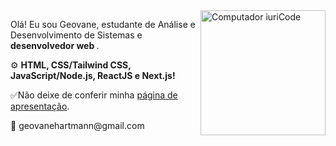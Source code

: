 <img src="https://raw.githubusercontent.com/MicaelliMedeiros/micaellimedeiros/master/image/computer-illustration.png" min-width="200px" max-width="200px" width="200px" align="right" alt="Computador iuriCode">

<p align="left"> 
  Olá! Eu sou Geovane, estudante de Análise e Desenvolvimento de Sistemas e<strong> desenvolvedor web </strong>.
</p>

<p align="left">
 ⚙ <strong>HTML, CSS/Tailwind CSS, JavaScript/Node.js, ReactJS e Next.js!</strong>
</p>

<p>  ✅Não deixe de conferir minha <a href="https://meu-portfolio-lime.vercel.app/"> página de apresentação</a>.

<p align="left">
  💌 geovanehartmann@gmail.com 
</p>

